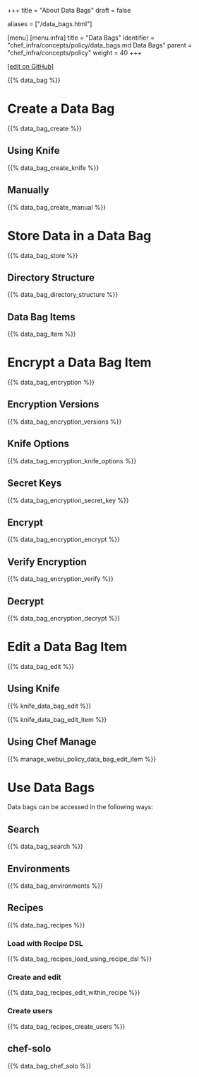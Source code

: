 +++
title = "About Data Bags"
draft = false

aliases = ["/data_bags.html"]

[menu]
  [menu.infra]
    title = "Data Bags"
    identifier = "chef_infra/concepts/policy/data_bags.md Data Bags"
    parent = "chef_infra/concepts/policy"
    weight = 40
+++    

[\[edit on GitHub\]](https://github.com/chef/chef-web-docs/blob/master/content/data_bags.md)

{{% data_bag %}}

Create a Data Bag
=================

{{% data_bag_create %}}

Using Knife
-----------

{{% data_bag_create_knife %}}

Manually
--------

{{% data_bag_create_manual %}}

Store Data in a Data Bag
========================

{{% data_bag_store %}}

Directory Structure
-------------------

{{% data_bag_directory_structure %}}

Data Bag Items
--------------

{{% data_bag_item %}}

Encrypt a Data Bag Item
=======================

{{% data_bag_encryption %}}

Encryption Versions
-------------------

{{% data_bag_encryption_versions %}}

Knife Options
-------------

{{% data_bag_encryption_knife_options %}}

Secret Keys
-----------

{{% data_bag_encryption_secret_key %}}

Encrypt
-------

{{% data_bag_encryption_encrypt %}}

Verify Encryption
-----------------

{{% data_bag_encryption_verify %}}

Decrypt
-------

{{% data_bag_encryption_decrypt %}}

Edit a Data Bag Item
====================

{{% data_bag_edit %}}

Using Knife
-----------

{{% knife_data_bag_edit %}}

{{% knife_data_bag_edit_item %}}

Using Chef Manage
-----------------

{{% manage_webui_policy_data_bag_edit_item %}}

Use Data Bags
=============

Data bags can be accessed in the following ways:

Search
------

{{% data_bag_search %}}

Environments
------------

{{% data_bag_environments %}}

Recipes
-------

{{% data_bag_recipes %}}

### Load with Recipe DSL

{{% data_bag_recipes_load_using_recipe_dsl %}}

### Create and edit

{{% data_bag_recipes_edit_within_recipe %}}

### Create users

{{% data_bag_recipes_create_users %}}

chef-solo
---------

{{% data_bag_chef_solo %}}
